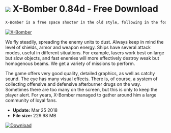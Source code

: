# ![](https://cdn.softexe.net/static/icon/win.gif) X-Bomber 0.84d - Free Download

```sh
X-Bomber is a free space shooter in the old style, following in the footsteps of such hits as the unforgettable Raptor or Tyrian. The inspiration for the creation of this free proposal was a Japanese fairy tale with puppets, telling about the last hope of humanity in the fight against a powerful enemy, the title unit with enormous firepower. You do not need to know the events from the series. The gameplay boils down to eliminating more enemies.
```
[![X-Bomber](https://gallery.dpcdn.pl/imgc/Tools/64532/g_-_420x350_1.5_-_x20151231120741_1.jpg)](https://softexe.net/win/games-entertainment/shooters/x-bomber:pReRe.html)

We fly steadily, spreading the enemy units to dust. Always keep in mind the level of shields, armor and weapon energy. Ships have several attack modes, useful in different situations. For example, lasers work best on large but slow objects, and fast enemies will more effectively destroy weak but homogenous beams. We get a variety of missions to perform.
 
 
 The game offers very good quality, detailed graphics, as well as catchy sound. The eye has many visual effects. There is, of course, a system of collecting offensive and defensive afterburner drugs on the way. Sometimes there are too many on the screen, but this is only to keep the player alert. For years, X-Bomber managed to gather around him a large community of loyal fans.


- **Update:** Mar 25 2018
- **File size:** 229.98 MB

[![Download](https://cdn.softexe.net/static/img/download.png)](https://softexe.net/win/games-entertainment/shooters/x-bomber:pReRe.html)

